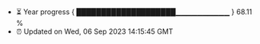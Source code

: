 - ⏳ Year progress { ████████████████████▁▁▁▁▁▁▁▁▁▁ } 68.11 %
- ⏰ Updated on Wed, 06 Sep 2023 14:15:45 GMT


